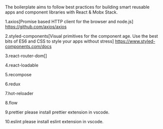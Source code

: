 The boilerplate aims to follow best practices for building smart reusable apps and component libraries with React & Mobx Stack.

1.axios[Promise based HTTP client for the browser and node.js]
https://github.com/axios/axios

2.styled-components[Visual primitives for the component age. Use the best bits of ES6 and CSS to style your apps without stress]
https://www.styled-components.com/docs

3.react-router-dom[]

4.react-loadable

5.recompose

6.redux

7.hot-reloader

8.flow

9.prettier please install prettier extension in vscode.

10.eslint please install eslint extension in vscode.
